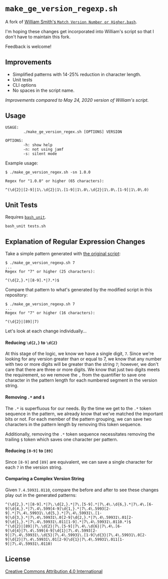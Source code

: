 # `make_ge_version_regexp.sh`

A fork of [William Smith's `Match Version Number or Higher.bash`](https://gist.github.com/talkingmoose/2cf20236e665fcd7ec41311d50c89c0e).

I'm hoping these changes get incorporated into William's script so that I don't
have to maintain this fork.

Feedback is welcome!

## Improvements

- Simplified patterns with 14-25% reduction in character length.
- Unit tests
- CLI options
- No spaces in the script name.

*Improvements compared to May 24, 2020 version of William's script.*

## Usage

```
USAGE:
        ./make_ge_version_regex.sh [OPTIONS] VERSION

OPTIONS:
        -h: show help
        -n: not using jamf
        -s: silent mode
```

Example usage:

```
$ ./make_ge_version_regex.sh -sn 1.0.0

Regex for "1.0.0" or higher (65 characters):

^(\d{2}|[2-9]|1\.\d{2}|1\.[1-9]|1\.0\.\d{2}|1\.0\.[1-9]|1\.0\.0)

```

## Unit Tests

Requires [`bash_unit`](https://github.com/pgrange/bash_unit).

```
bash_unit tests.sh
```

## Explanation of Regular Expression Changes

Take a simple pattern generated with [the original script](https://github.com/moorereason/make_ge_version_regex/blob/fc6a574e35caeb6fd3f97581a48d5832080a1f3d/make_ge_version_regex.sh):

```
$ ./make_ge_version_regexp.sh 7
...
Regex for "7" or higher (25 characters):

^(\d{2,}.*|[8-9].*|7.*)$
```

Compare that pattern to what's generated by the modified script in this
repository:

```
$ ./make_ge_version_regexp.sh 7
...
Regex for "7" or higher (16 characters):

^(\d{2}|[89]|7)
```

Let's look at each change individually...

#### Reducing `\d{2,}` to `\d{2}`

At this stage of the logic, we know we have a single digit, `7`.  Since we're
looking for any version greater than or equal to 7, we know that any number with
two or more digits will be greater than the string `7`; however, we don't care
that there are three or more digits.  We know that just two digits meets the
requirement, so we remove the `,` from the quantifier to save one character in
the pattern length for each numbered segment in the version string.

#### Removing `.*` and `$`

The `.*` is superfluous for our needs.  By the time we get to the `.*` token
sequence in the pattern, we already know that we've matched the important bits
or not.  For each member of the pattern grouping, we can save two characters in
the pattern length by removing this token sequence.

Additionally, removing the `.*` token sequence necessitates removing the
trailing `$` token which saves one character per pattern.

#### Reducing `[8-9]` to `[89]`

Since `[8-9]` and `[89]` are equivalent, we can save a single character for each
`7` in the version string.

#### Comparing a Complex Version String

Given `7.4.59931.0110`, compare the before and after to see these changes play
out in the generated patterns:

```
^(\d{2,}.*|[8-9].*|7\.\d{2,}.*|7\.[5-9].*|7\.4\.\d{6,}.*|7\.4\.[6-9]\d{4,}.*|7\.4\.599[4-9]\d{1,}.*|7\.4\.5993[2-9].*|7\.4\.59931\.\d{5,}.*|7\.4\.59931\.[1-9]\d{3,}.*|7\.4\.59931\.0[2-9]\d{2,}.*|7\.4\.59931\.01[2-9]\d{1,}.*|7\.4\.59931\.011[1-9].*|7\.4\.59931\.0110.*)$
^(\d{2}|[89]|7\.\d{2}|7\.[5-9]|7\.4\.\d{6}|7\.4\.[6-9]\d{4}|7\.4\.599[4-9]\d{1}|7\.4\.5993[2-9]|7\.4\.59931\.\d{5}|7\.4\.59931\.[1-9]\d{3}|7\.4\.59931\.0[2-9]\d{2}|7\.4\.59931\.01[2-9]\d{1}|7\.4\.59931\.011[1-9]|7\.4\.59931\.0110)
```

## License

[Creative Commons Attribution 4.0 International](https://creativecommons.org/licenses/by/4.0/)
